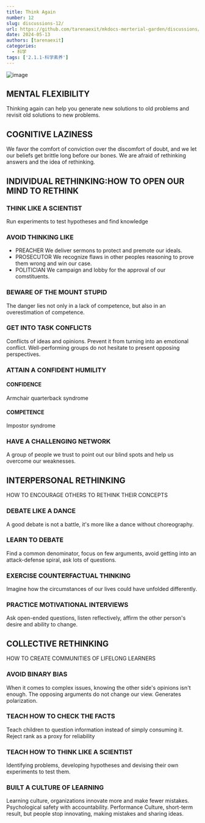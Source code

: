 ```yaml
---
title: Think Again
number: 12
slug: discussions-12/
url: https://github.com/tarenaexit/mkdocs-merterial-garden/discussions/12
date: 2024-05-13
authors: [tarenaexit]
categories: 
  - 科学
tags: ['2.1.1-科学素养']
---
```


![image](https://cdn.ccsyue.com/picx-images-hosting/master/20240513/image.7awzfnzd1s.webp)

## MENTAL FLEXIBILITY
Thinking again can help you generate new solutions to old problems and revisit old solutions to new problems.

## COGNITIVE LAZINESS
We favor the comfort of conviction over the discomfort of doubt, and we let our beliefs get brittle long before our bones. We are afraid of rethinking answers and the idea of rethinking.

## INDIVIDUAL RETHINKING:HOW TO OPEN OUR MIND TO RETHINK

### THINK LIKE A SCIENTIST
Run experiments to test hypotheses and find knowledge

### AVOID THINKING LIKE
- PREACHER We deliver sermons to protect and premote our ideals.
- PROSECUTOR We recognize flaws in other peoples reasoning to prove them wrong and win our case.
- POLITICIAN We campaign and lobby for the approval of our comstituents.

### BEWARE OF THE MOUNT STUPID
The danger lies not only in a lack of competence, but also in an overestimation of competence.

### GET INTO TASK CONFLICTS
Conflicts of ideas and opinions. Prevent it from turning into an emotional conflict. Well-performing groups do not hesitate to present opposing perspectives.


### ATTAIN A CONFIDENT HUMILITY

#### CONFIDENCE
Armchair
quarterback
syndrome

#### COMPETENCE
Impostor
syndrome

### HAVE A CHALLENGING NETWORK
A group of people we trust to point out our blind spots and help us overcome our weaknesses.

## INTERPERSONAL RETHINKING
HOW TO ENCOURAGE OTHERS TO RETHINK THEIR CONCEPTS

### DEBATE LIKE A DANCE
A good debate is not a
battle, it's more like a dance
without choreography.

### LEARN TO DEBATE
Find a common denominator, focus on few arguments, avoid getting into an attack-defense spiral, ask lots of questions.

### EXERCISE COUNTERFACTUAL THINKING
Imagine how the circumstances of our lives could have unfolded differently.

### PRACTICE MOTIVATIONAL INTERVIEWS
Ask open-ended questions, listen reflectively, affirm the other person's desire and ability to change.

## COLLECTIVE RETHINKING
HOW TO CREATE COMMUNITIES OF LIFELONG LEARNERS

### AVOID BINARY BIAS
When it comes to complex issues, knowing the other side's opinions isn't enough. The opposing arguments do not change our view.
Generates polarization.

### TEACH HOW TO CHECK THE FACTS
Teach children to question information instead of simply consuming it. Reject rank as a proxy for reliability

### TEACH HOW TO THINK LIKE A SCIENTIST
Identifying problems, developing hypotheses and devising their own experiments to test them.

### BUILT A CULTURE OF LEARNING
Learning culture, organizations innovate more and make fewer mistakes. Psychological safety with accountability.
Performance Culture, short-term result, but people stop innovating, making mistakes and sharing ideas.

<script src="https://giscus.app/client.js"
	data-repo="tarenaexit/mkdocs-merterial-garden"
	data-repo-id="RR_kgDOL4wNPw"
	data-mapping="number"
	data-term="12"
	data-reactions-enabled="1"
	data-emit-metadata="0"
	data-input-position="bottom"
	data-theme="light"
	data-lang="zh-CN"
	crossorigin="anonymous"
	async>
</script>
